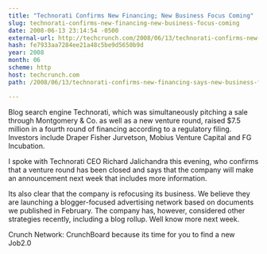 ```yaml
---
title: "Technorati Confirms New Financing; New Business Focus Coming"
slug: technorati-confirms-new-financing-new-business-focus-coming
date: 2008-06-13 23:14:54 -0500
external-url: http://techcrunch.com/2008/06/13/technorati-confirms-new-financing-says-new-business-focus-coming/
hash: fe7933aa7284ee21a48c5be9d5650b9d
year: 2008
month: 06
scheme: http
host: techcrunch.com
path: /2008/06/13/technorati-confirms-new-financing-says-new-business-focus-coming/

---
```


Blog search engine Technorati, which was simultaneously pitching a sale through Montgomery & Co. as well as a new venture round, raised $7.5 million in a fourth round of financing according to a regulatory filing. Investors include Draper Fisher Jurvetson, Mobius Venture Capital and FG Incubation.

I spoke with Technorati CEO Richard Jalichandra this evening, who confirms that a venture round has been closed and says that the company will make an announcement next week that includes more information. 

Its also clear that the company is refocusing its business. We believe they are launching a blogger-focused advertising network based on documents we published in February. The company has, however, considered other strategies recently, including a blog rollup. Well know more next week. 

Crunch Network:  CrunchBoard because its time for you to find a new Job2.0
